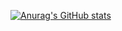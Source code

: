 [![Anurag's GitHub stats](https://github-readme-stats.vercel.app/api?username=aj1m0n)](https://github.com/anuraghazra/github-readme-stats)
